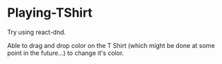 # Playing-TShirt
Try using react-dnd.

Able to drag and drop color on the T Shirt (which might be done at some point in the future...) to change it's color.

